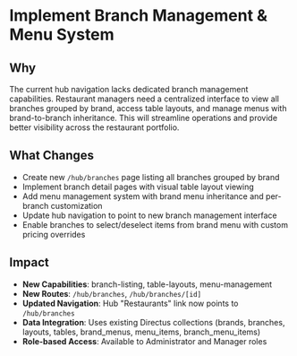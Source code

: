 # Implement Branch Management & Menu System

## Why
The current hub navigation lacks dedicated branch management capabilities. Restaurant managers need a centralized interface to view all branches grouped by brand, access table layouts, and manage menus with brand-to-branch inheritance. This will streamline operations and provide better visibility across the restaurant portfolio.

## What Changes
- Create new `/hub/branches` page listing all branches grouped by brand
- Implement branch detail pages with visual table layout viewing
- Add menu management system with brand menu inheritance and per-branch customization
- Update hub navigation to point to new branch management interface
- Enable branches to select/deselect items from brand menu with custom pricing overrides

## Impact
- **New Capabilities**: branch-listing, table-layouts, menu-management
- **New Routes**: `/hub/branches`, `/hub/branches/[id]`
- **Updated Navigation**: Hub "Restaurants" link now points to `/hub/branches`
- **Data Integration**: Uses existing Directus collections (brands, branches, layouts, tables, brand_menus, menu_items, branch_menu_items)
- **Role-based Access**: Available to Administrator and Manager roles